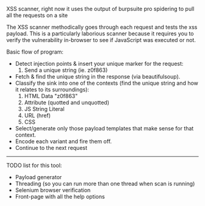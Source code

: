 XSS scanner, right now it uses the output of burpsuite pro spidering to pull all the requests on a site

The XSS scanner methodically goes through each request and tests the xss payload. This is a particularly laborious scanner because it requires you to verify the vulnerability in-browser to see if JavaScript was executed or not. 


Basic flow of program:
- Detect injection points & insert your unique marker for the request:
    1. Send a unique string (ie. z0f863)
- Fetch & find the unique string in the response (via beautifulsoup).
- Classify the sink into one of the contexts (find the unique string and how it relates to its surroundings): 
    1. HTML Data "<example>z0f863</example>"
    2. Attribute (quotted and unquotted)
    3. JS String Literal
    4. URL (href)
    5. CSS
- Select/generate only those payload templates that make sense for that context.
- Encode each variant and fire them off.
- Continue to the next request

--------------------------------------------------

TODO list for this tool:
- Payload generator
- Threading (so you can run more than one thread when scan is running)
- Selenium browser verification
- Front-page with all the help options